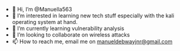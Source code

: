 - 👋 Hi, I’m @Manuella563
- 👀 I’m interested in learning new tech stuff especially with the kali operating system at hand.
- 🌱 I’m currently learning vulnerability analysis
- 💞️ I’m looking to collaborate on wireless attacks
- 📫 How to reach me, email me on manueldebwayjnr@gmail.com

<!---
Manuella563/Manuella563 is a ✨ special ✨ repository because its `README.md` (this file) appears on your GitHub profile.
You can click the Preview link to take a look at your changes.
--->
